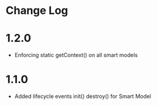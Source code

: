 # Change Log

# 1.2.0

- Enforcing static getContext() on all smart models

# 1.1.0

- Added lifecycle events init() destroy() for Smart Model
